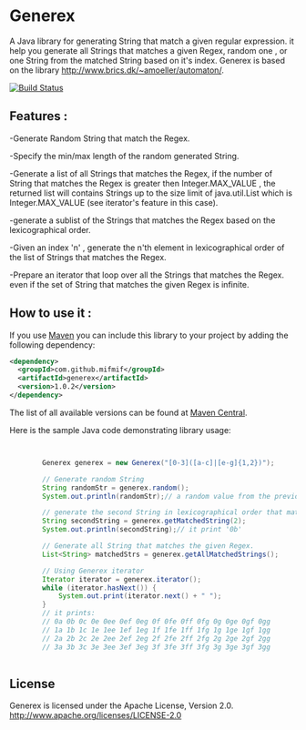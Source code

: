 Generex
=======
A Java library for generating String that match  a given regular expression. it help you generate all Strings that matches a given Regex, random one , or one String from the matched String based on it's index.
Generex is based on the library http://www.brics.dk/~amoeller/automaton/.

[![Build Status](https://travis-ci.org/mifmif/Generex.png)](https://travis-ci.org/mifmif/Generex)


**Features :**
-

-Generate Random String that match the Regex.

-Specify the min/max length  of the random generated String.

-Generate a list of all Strings that matches the Regex, if the number of String that matches the Regex is greater then Integer.MAX_VALUE , the returned list will contains Strings up to the size limit of java.util.List which is Integer.MAX_VALUE (see iterator's feature in this case). 

-generate a sublist of the Strings that matches the Regex based on the lexicographical order.

-Given an index 'n' , generate the n'th element in lexicographical order of the list of Strings that matches the Regex.

-Prepare an iterator that loop over all the Strings that matches the Regex. even if the set of String that matches the given Regex is infinite.
 

**How to use it :**
-

If you use [Maven](http://maven.apache.org) you can include this library to your project by adding the following dependency: 
```xml
<dependency>
  <groupId>com.github.mifmif</groupId>
  <artifactId>generex</artifactId>
  <version>1.0.2</version>
</dependency>
```

The list of all available versions can be found at [Maven Central](http://search.maven.org/#browse|588844112).

Here is the sample Java code demonstrating library usage:
```java


		Generex generex = new Generex("[0-3]([a-c]|[e-g]{1,2})");

		// Generate random String
		String randomStr = generex.random();
		System.out.println(randomStr);// a random value from the previous String list

		// generate the second String in lexicographical order that match the given Regex.
		String secondString = generex.getMatchedString(2);
		System.out.println(secondString);// it print '0b'

		// Generate all String that matches the given Regex.
		List<String> matchedStrs = generex.getAllMatchedStrings();

		// Using Generex iterator
		Iterator iterator = generex.iterator();
		while (iterator.hasNext()) {
			System.out.print(iterator.next() + " ");
		}
		// it prints:
		// 0a 0b 0c 0e 0ee 0ef 0eg 0f 0fe 0ff 0fg 0g 0ge 0gf 0gg
		// 1a 1b 1c 1e 1ee 1ef 1eg 1f 1fe 1ff 1fg 1g 1ge 1gf 1gg
		// 2a 2b 2c 2e 2ee 2ef 2eg 2f 2fe 2ff 2fg 2g 2ge 2gf 2gg
		// 3a 3b 3c 3e 3ee 3ef 3eg 3f 3fe 3ff 3fg 3g 3ge 3gf 3gg
		
```

**License**
-

Generex is licensed under the Apache License, Version 2.0.  
http://www.apache.org/licenses/LICENSE-2.0


 
